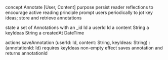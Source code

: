 concept Annotate [User, Content]
purpose persist reader reflections to encourage active reading
principle prompt users periodically to jot key ideas; store and retrieve annotations

state
  a set of Annotations with
    an _id Id
    a userId Id
    a content String
    a keyIdeas String
    a createdAt DateTime

actions
  saveAnnotation (userId: Id, content: String, keyIdeas: String) : (annotationId: Id)
    requires keyIdeas non-empty
    effect saves annotation and returns annotationId

